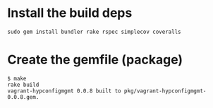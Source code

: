 Install the build deps
======================

```
sudo gem install bundler rake rspec simplecov coveralls
```

Create the gemfile (package)
============================

```
$ make
rake build
vagrant-hypconfigmgmt 0.0.8 built to pkg/vagrant-hypconfigmgmt-0.0.8.gem.
```
